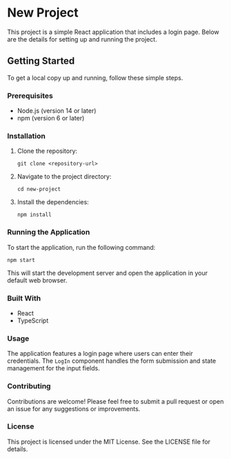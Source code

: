 # New Project

This project is a simple React application that includes a login page. Below are the details for setting up and running the project.

## Getting Started

To get a local copy up and running, follow these simple steps.

### Prerequisites

- Node.js (version 14 or later)
- npm (version 6 or later)

### Installation

1. Clone the repository:
   ```
   git clone <repository-url>
   ```

2. Navigate to the project directory:
   ```
   cd new-project
   ```

3. Install the dependencies:
   ```
   npm install
   ```

### Running the Application

To start the application, run the following command:
```
npm start
```

This will start the development server and open the application in your default web browser.

### Built With

- React
- TypeScript

### Usage

The application features a login page where users can enter their credentials. The `LogIn` component handles the form submission and state management for the input fields.

### Contributing

Contributions are welcome! Please feel free to submit a pull request or open an issue for any suggestions or improvements.

### License

This project is licensed under the MIT License. See the LICENSE file for details.